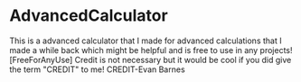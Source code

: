 # AdvancedCalculator
This is a advanced calculator that I made for advanced calculations that I made a while back which might be helpful and is free to use in any projects![FreeForAnyUse]
Credit is not necessary but it would be cool if you did give the term "CREDIT" to me!
CREDIT-Evan Barnes
